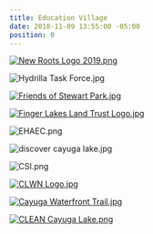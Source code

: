 ```yaml
---
title: Education Village
date: 2018-11-09 13:55:00 -05:00
position: 0
---
```


[![New Roots Logo 2019.png](/uploads/New%20Roots%20Logo%202019.png)](http://ccetompkins.org/environment/invasive-nuisance-species/aquatic-invasives/hydrilla/fighting-hydrilla-in-the-cayuga-lake-watershed/hydrilla-task-force-of-the-cayuga-lake-watershed)

![Hydrilla Task Force.jpg](/uploads/Hydrilla%20Task%20Force.jpg)

[![Friends of Stewart Park.jpg](/uploads/Friends%20of%20Stewart%20Park.jpg)](https://www.friendsofstewartpark.org/)

[![Finger Lakes Land Trust Logo.jpg](/uploads/Finger%20Lakes%20Land%20Trust%20Logo.jpg)](http://www.communityscience.org/)

![EHAEC.png](/uploads/EHAEC.png)

![discover cayuga lake.jpg](/uploads/discover%20cayuga%20lake.jpg)

![CSI.png](/uploads/CSI.png)

[![CLWN Logo.jpg](/uploads/CLWN%20Logo.jpg)](https://www.cayugalake.org/)

[![Cayuga Waterfront Trail.jpg](/uploads/Cayuga%20Waterfront%20Trail.jpg)](http://cayugawaterfronttrail.com/)

[![CLEAN Cayuga Lake.png](/uploads/CLEAN%20Cayuga%20Lake.png)](https://cleancayugalake.org/)